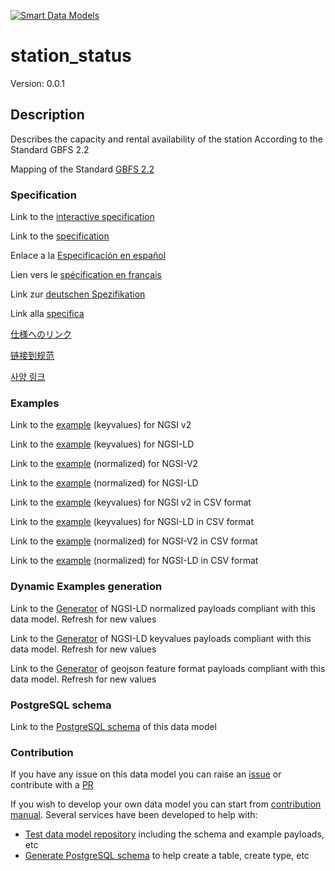 [![Smart Data Models](https://smartdatamodels.org/wp-content/uploads/2022/01/SmartDataModels_logo.png "Logo")](https://smartdatamodels.org)
# station_status
Version: 0.0.1

## Description 

Describes the capacity and rental availability of the station According to the Standard GBFS 2.2

Mapping of the Standard [GBFS 2.2](https://github.com/NABSA/gbfs/blob/v2.2/gbfs.md)
### Specification

Link to the [interactive specification](https://swagger.lab.fiware.org/?url=https://smart-data-models.github.io/dataModel.GBFS/station_status/swagger.yaml)

Link to the [specification](https://github.com/smart-data-models/dataModel.GBFS/blob/master/station_status/doc/spec.md)

Enlace a la [Especificación en español](https://github.com/smart-data-models/dataModel.GBFS/blob/master/station_status/doc/spec_ES.md)

Lien vers le [spécification en français](https://github.com/smart-data-models/dataModel.GBFS/blob/master/station_status/doc/spec_FR.md)

Link zur [deutschen Spezifikation](https://github.com/smart-data-models/dataModel.GBFS/blob/master/station_status/doc/spec_DE.md)

Link alla [specifica](https://github.com/smart-data-models/dataModel.GBFS/blob/master/station_status/doc/spec_IT.md)

[仕様へのリンク](https://github.com/smart-data-models/dataModel.GBFS/blob/master/station_status/doc/spec_JA.md)

[链接到规范](https://github.com/smart-data-models/dataModel.GBFS/blob/master/station_status/doc/spec_ZH.md)

[사양 링크](https://github.com/smart-data-models/dataModel.GBFS/blob/master/station_status/doc/spec_KO.md)
### Examples

Link to the [example](https://smart-data-models.github.io/dataModel.GBFS/station_status/examples/example.json) (keyvalues) for NGSI v2

Link to the [example](https://smart-data-models.github.io/dataModel.GBFS/station_status/examples/example.jsonld) (keyvalues) for NGSI-LD

Link to the [example](https://smart-data-models.github.io/dataModel.GBFS/station_status/examples/example-normalized.json) (normalized) for NGSI-V2

Link to the [example](https://smart-data-models.github.io/dataModel.GBFS/station_status/examples/example-normalized.jsonld) (normalized) for NGSI-LD

Link to the [example](https://github.com/smart-data-models/dataModel.GBFS/blob/master/station_status/examples/example.json.csv) (keyvalues) for NGSI v2 in CSV format

Link to the [example](https://github.com/smart-data-models/dataModel.GBFS/blob/master/station_status/examples/example.jsonld.csv) (keyvalues) for NGSI-LD in CSV format

Link to the [example](https://github.com/smart-data-models/dataModel.GBFS/blob/master/station_status/examples/example-normalized.json.csv) (normalized) for NGSI-V2 in CSV format

Link to the [example](https://github.com/smart-data-models/dataModel.GBFS/blob/master/station_status/examples/example-normalized.jsonld.csv) (normalized) for NGSI-LD in CSV format
### Dynamic Examples generation

Link to the [Generator](https://smartdatamodels.org/extra/ngsi-ld_generator.php?schemaUrl=https://raw.githubusercontent.com/smart-data-models/dataModel.GBFS/master/station_status/schema.json&email=info@smartdatamodels.org) of NGSI-LD normalized payloads compliant with this data model. Refresh for new values

Link to the [Generator](https://smartdatamodels.org/extra/ngsi-ld_generator_keyvalues.php?schemaUrl=https://raw.githubusercontent.com/smart-data-models/dataModel.GBFS/master/station_status/schema.json&email=info@smartdatamodels.org) of NGSI-LD keyvalues payloads compliant with this data model. Refresh for new values

Link to the [Generator](https://smartdatamodels.org/extra/geojson_features_generator.php?schemaUrl=https://raw.githubusercontent.com/smart-data-models/dataModel.GBFS/master/station_status/schema.json&email=info@smartdatamodels.org) of geojson feature format payloads compliant with this data model. Refresh for new values
### PostgreSQL schema

Link to the [PostgreSQL schema](https://github.com/smart-data-models/dataModel.GBFS/blob/master/station_status/schema.sql) of this data model
### Contribution

 If you have any issue on this data model you can raise an [issue](https://github.com/smart-data-models/dataModel.GBFS/issues)  or contribute with a [PR](https://github.com/smart-data-models/dataModel.GBFS/pulls)

 If you wish to develop your own data model you can start from [contribution manual](https://bit.ly/contribution_manual). Several services have been developed to help with: 
 - [Test data model repository](https://smartdatamodels.org/index.php/data-models-contribution-api/) including the schema and example payloads, etc
 - [Generate PostgreSQL schema](https://smartdatamodels.org/index.php/sql-service/) to help create a table, create type, etc